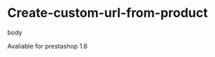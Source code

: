 # Create-custom-url-from-product

<div id="product" class="product product-536 product-diadema-s-cvetya-i-pandelka category-28 category-aksesoari hide-left-column hide-right-column lang_bg">body</div>
<p></p>
Avaliable for prestashop 1.6
